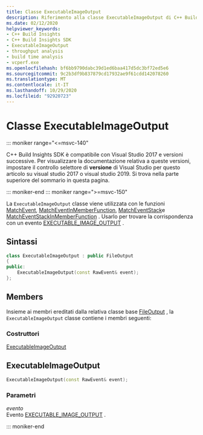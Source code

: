 ```yaml
---
title: Classe ExecutableImageOutput
description: Riferimento alla classe ExecutableImageOutput di C++ Build Insights SDK.
ms.date: 02/12/2020
helpviewer_keywords:
- C++ Build Insights
- C++ Build Insights SDK
- ExecutableImageOutput
- throughput analysis
- build time analysis
- vcperf.exe
ms.openlocfilehash: bf6bb9790dabc39d1ed6baa417d5dc3bf72ed5e6
ms.sourcegitcommit: 9c2b3df9b837879cd17932ae9f61cdd142078260
ms.translationtype: MT
ms.contentlocale: it-IT
ms.lasthandoff: 10/29/2020
ms.locfileid: "92920723"
---
```

# <a name="executableimageoutput-class"></a>Classe ExecutableImageOutput

::: moniker range="<=msvc-140"

C++ Build Insights SDK è compatibile con Visual Studio 2017 e versioni successive. Per visualizzare la documentazione relativa a queste versioni, impostare il controllo selettore di **versione** di Visual Studio per questo articolo su visual studio 2017 o visual studio 2019. Si trova nella parte superiore del sommario in questa pagina.

::: moniker-end
::: moniker range=">=msvc-150"

La `ExecutableImageOutput` classe viene utilizzata con le funzioni [MatchEvent](../functions/match-event.md), [MatchEventInMemberFunction](../functions/match-event-in-member-function.md), [MatchEventStack](../functions/match-event-stack.md)e [MatchEventStackInMemberFunction](../functions/match-event-stack-in-member-function.md) . Usarlo per trovare la corrispondenza con un evento [EXECUTABLE_IMAGE_OUTPUT](../event-table.md#executable-image-output) .

## <a name="syntax"></a>Sintassi

```cpp
class ExecutableImageOutput : public FileOutput
{
public:
    ExecutableImageOutput(const RawEvent& event);
};
```

## <a name="members"></a>Members

Insieme ai membri ereditati dalla relativa classe base [FileOutput](file-output.md) , la `ExecutableImageOutput` classe contiene i membri seguenti:

### <a name="constructors"></a>Costruttori

[ExecutableImageOutput](#executable-image-output)

## <a name="executableimageoutput"></a><a name="executable-image-output"></a> ExecutableImageOutput

```cpp
ExecutableImageOutput(const RawEvent& event);
```

### <a name="parameters"></a>Parametri

*evento*\
Evento [EXECUTABLE_IMAGE_OUTPUT](../event-table.md#executable-image-output) .

::: moniker-end
